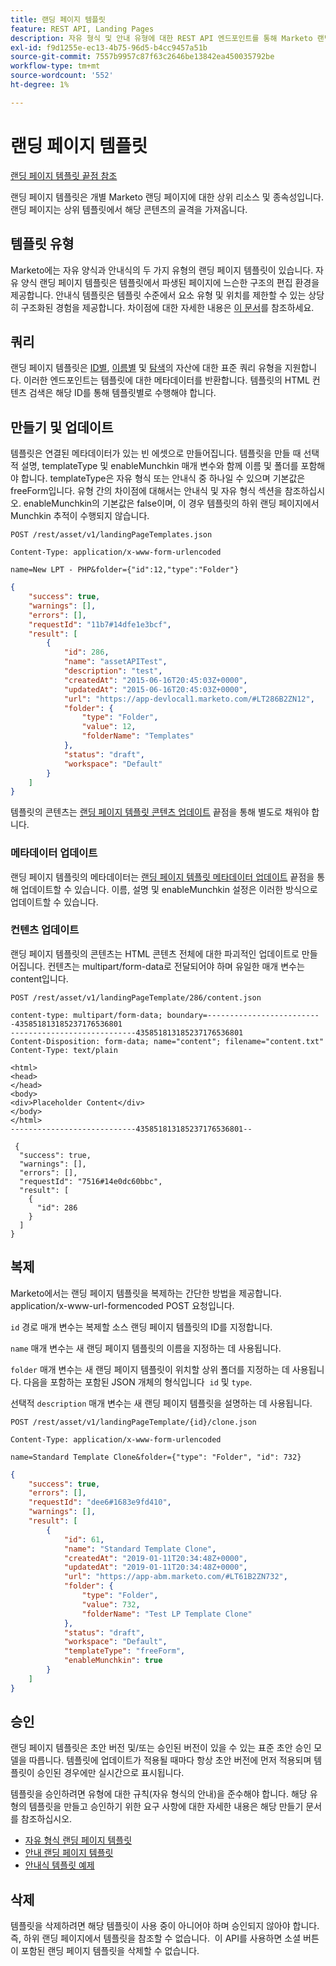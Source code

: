 ```yaml
---
title: 랜딩 페이지 템플릿
feature: REST API, Landing Pages
description: 자유 형식 및 안내 유형에 대한 REST API 엔드포인트를 통해 Marketo 랜딩 페이지 템플릿을 관리하고 ID 또는 이름별로 쿼리하며, HTML을 만들고, 업데이트하고, 복제하고, Munchkin합니다.
exl-id: f9d1255e-ec13-4b75-96d5-b4cc9457a51b
source-git-commit: 7557b9957c87f63c2646be13842ea450035792be
workflow-type: tm+mt
source-wordcount: '552'
ht-degree: 1%

---
```


# 랜딩 페이지 템플릿

[랜딩 페이지 템플릿 끝점 참조](https://developer.adobe.com/marketo-apis/api/asset/#tag/Landing-Page-Templates)

랜딩 페이지 템플릿은 개별 Marketo 랜딩 페이지에 대한 상위 리소스 및 종속성입니다. 랜딩 페이지는 상위 템플릿에서 해당 콘텐츠의 골격을 가져옵니다.

## 템플릿 유형

Marketo에는 자유 양식과 안내식의 두 가지 유형의 랜딩 페이지 템플릿이 있습니다. 자유 양식 랜딩 페이지 템플릿은 템플릿에서 파생된 페이지에 느슨한 구조의 편집 환경을 제공합니다. 안내식 템플릿은 템플릿 수준에서 요소 유형 및 위치를 제한할 수 있는 상당히 구조화된 경험을 제공합니다. 차이점에 대한 자세한 내용은 [이 문서](https://experienceleague.adobe.com/ko/docs/marketo/using/product-docs/demand-generation/landing-pages/understanding-landing-pages/understanding-free-form-vs-guided-landing-pages)를 참조하세요.

## 쿼리

랜딩 페이지 템플릿은 [ID별](https://developer.adobe.com/marketo-apis/api/asset/#tag/Landing-Page-Templates/operation/getLandingPageTemplateByIdUsingGET), [이름별](https://developer.adobe.com/marketo-apis/api/asset/#tag/Landing-Page-Templates/operation/getLandingPageTemplateByNameUsingGET) 및 [탐색](https://developer.adobe.com/marketo-apis/api/asset/#tag/Landing-Page-Templates/operation/getLandingPageTemplatesUsingGET)의 자산에 대한 표준 쿼리 유형을 지원합니다. 이러한 엔드포인트는 템플릿에 대한 메타데이터를 반환합니다. 템플릿의 HTML 컨텐츠 검색은 해당 ID를 통해 템플릿별로 수행해야 합니다.

## 만들기 및 업데이트

템플릿은 연결된 메타데이터가 있는 빈 에셋으로 만들어집니다. 템플릿을 만들 때 선택적 설명, templateType 및 enableMunchkin 매개 변수와 함께 이름 및 폴더를 포함해야 합니다. templateType은 자유 형식 또는 안내식 중 하나일 수 있으며 기본값은 freeForm입니다. 유형 간의 차이점에 대해서는 안내식 및 자유 형식 섹션을 참조하십시오. enableMunchkin의 기본값은 false이며, 이 경우 템플릿의 하위 랜딩 페이지에서 Munchkin 추적이 수행되지 않습니다.

```
POST /rest/asset/v1/landingPageTemplates.json
```

```
Content-Type: application/x-www-form-urlencoded
```

```
name=New LPT - PHP&folder={"id":12,"type":"Folder"}
```

```json
{
    "success": true,
    "warnings": [],
    "errors": [],
    "requestId": "11b7#14dfe1e3bcf",
    "result": [
        {
            "id": 286,
            "name": "assetAPITest",
            "description": "test",
            "createdAt": "2015-06-16T20:45:03Z+0000",
            "updatedAt": "2015-06-16T20:45:03Z+0000",
            "url": "https://app-devlocal1.marketo.com/#LT286B2ZN12",
            "folder": {
                "type": "Folder",
                "value": 12,
                "folderName": "Templates"
            },
            "status": "draft",
            "workspace": "Default"
        }
    ]
}
```

템플릿의 콘텐츠는 [랜딩 페이지 템플릿 콘텐츠 업데이트](https://developer.adobe.com/marketo-apis/api/asset/#tag/Landing-Page-Templates/operation/updateLandingPageTemplateContentUsingPOST) 끝점을 통해 별도로 채워야 합니다.

### 메타데이터 업데이트

랜딩 페이지 템플릿의 메타데이터는 [랜딩 페이지 템플릿 메타데이터 업데이트](https://developer.adobe.com/marketo-apis/api/asset/#tag/Landing-Page-Templates/operation/updateLpTemplateUsingPOST) 끝점을 통해 업데이트할 수 있습니다. 이름, 설명 및 enableMunchkin 설정은 이러한 방식으로 업데이트할 수 있습니다.

### 컨텐츠 업데이트

랜딩 페이지 템플릿의 콘텐츠는 HTML 콘텐츠 전체에 대한 파괴적인 업데이트로 만들어집니다. 컨텐츠는 multipart/form-data로 전달되어야 하며 유일한 매개 변수는 content입니다.

```
POST /rest/asset/v1/landingPageTemplate/286/content.json
```

```
content-type: multipart/form-data; boundary=--------------------------435851813185237176536801
----------------------------435851813185237176536801
Content-Disposition: form-data; name="content"; filename="content.txt"
Content-Type: text/plain

<html>
<head>
</head>
<body>
<div>Placeholder Content</div>
</body>
</html>
----------------------------435851813185237176536801--
```

```
 {
  "success": true,
  "warnings": [],
  "errors": [],
  "requestId": "7516#14e0dc60bbc",
  "result": [
    {
      "id": 286
    }
  ]
}
```

## 복제

Marketo에서는 랜딩 페이지 템플릿을 복제하는 간단한 방법을 제공합니다. application/x-www-url-formencoded POST 요청입니다.

`id` 경로 매개 변수는 복제할 소스 랜딩 페이지 템플릿의 ID를 지정합니다.

`name` 매개 변수는 새 랜딩 페이지 템플릿의 이름을 지정하는 데 사용됩니다.

`folder` 매개 변수는 새 랜딩 페이지 템플릿이 위치할 상위 폴더를 지정하는 데 사용됩니다. 다음을 포함하는 포함된 JSON 개체의 형식입니다  `id` 및 `type`.

선택적 `description` 매개 변수는 새 랜딩 페이지 템플릿을 설명하는 데 사용됩니다.

```
POST /rest/asset/v1/landingPageTemplate/{id}/clone.json
```

```
Content-Type: application/x-www-form-urlencoded
```

```
name=Standard Template Clone&folder={"type": "Folder", "id": 732}
```

```json
{
    "success": true,
    "errors": [],
    "requestId": "dee6#1683e9fd410",
    "warnings": [],
    "result": [
        {
            "id": 61,
            "name": "Standard Template Clone",
            "createdAt": "2019-01-11T20:34:48Z+0000",
            "updatedAt": "2019-01-11T20:34:48Z+0000",
            "url": "https://app-abm.marketo.com/#LT61B2ZN732",
            "folder": {
                "type": "Folder",
                "value": 732,
                "folderName": "Test LP Template Clone"
            },
            "status": "draft",
            "workspace": "Default",
            "templateType": "freeForm",
            "enableMunchkin": true
        }
    ]
}
```

## 승인

랜딩 페이지 템플릿은 초안 버전 및/또는 승인된 버전이 있을 수 있는 표준 초안 승인 모델을 따릅니다. 템플릿에 업데이트가 적용될 때마다 항상 초안 버전에 먼저 적용되며 템플릿이 승인된 경우에만 실시간으로 표시됩니다.

템플릿을 승인하려면 유형에 대한 규칙(자유 형식의 안내)을 준수해야 합니다. 해당 유형의 템플릿을 만들고 승인하기 위한 요구 사항에 대한 자세한 내용은 해당 만들기 문서를 참조하십시오.

- [자유 형식 랜딩 페이지 템플릿](https://experienceleague.adobe.com/ko/docs/marketo/using/product-docs/demand-generation/landing-pages/landing-page-templates/create-a-free-form-landing-page-template)
- [안내 랜딩 페이지 템플릿](https://experienceleague.adobe.com/ko/docs/marketo/using/product-docs/demand-generation/landing-pages/landing-page-templates/create-a-guided-landing-page-template)
- [안내식 템플릿 예제](https://experienceleague.adobe.com/ko/docs/marketo/using/product-docs/demand-generation/landing-pages/landing-page-templates/guided-landing-page-template-list)

## 삭제

템플릿을 삭제하려면 해당 템플릿이 사용 중이 아니어야 하며 승인되지 않아야 합니다. 즉, 하위 랜딩 페이지에서 템플릿을 참조할 수 없습니다.  이 API를 사용하면 소셜 버튼이 포함된 랜딩 페이지 템플릿을 삭제할 수 없습니다.
